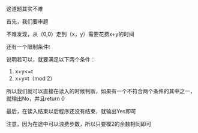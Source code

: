 这道题其实不难

首先，我们要审题

不难发现，从（0,0）走到（x，y）需要花费x+y的时间

还有一个限制条件t

说明若可以，就要满足以下两个条件：

1. x+y<=t
2. x+y≡t（mod 2）

所以我们就可以直接在读入的时候判断，如果有一个不符合两个条件的其中之一，就输出No，并且return 0

最后，在读入结束以后程序还没有结束，就输出Yes即可

注意，因为在途中可以浪费步数，所以只要模2的余数相同即可